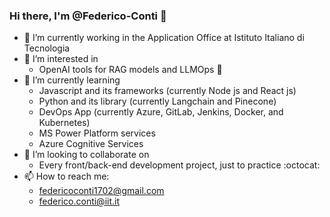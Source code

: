 ### Hi there, I'm @Federico-Conti 👋
- 🔭 I’m currently working in the Application Office at Istituto Italiano di Tecnologia 
- 👀 I’m interested in
  * OpenAI tools for RAG models and LLMOps 🤖
- 🌱 I’m currently learning
  * Javascript and its frameworks (currently Node js and React js)
  * Python and its library (currently Langchain and Pinecone)
  * DevOps App (currently Azure, GitLab, Jenkins, Docker, and Kubernetes)
  * MS Power Platform services
  *  Azure Cognitive Services
- 👯 I’m looking to collaborate on 
  * Every front/back-end development project, just to practice :octocat:
- 📫 How to reach me: 
  * federicoconti1702@gmail.com
  * federico.conti@iit.it
